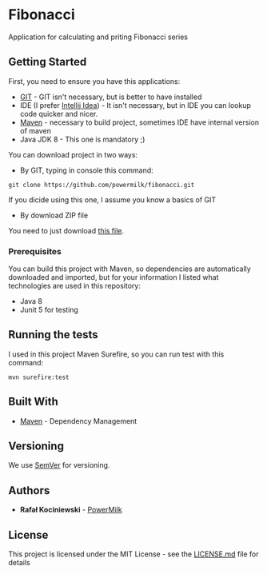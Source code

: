 # Fibonacci

Application for calculating and priting Fibonacci series

## Getting Started

First, you need to ensure you have this applications:

- [GIT](https://git-scm.com/) - GIT isn't necessary, but is better to have installed
- IDE (I prefer [Intellij Idea](https://www.jetbrains.com/idea/)) - It isn't necessary, but in IDE you can lookup code quicker and nicer.
- [Maven](https://maven.apache.org/) - necessary to build project, sometimes IDE have internal version of maven
- Java JDK 8 - This one is mandatory ;)

You can download project in two ways:
 - By GIT, typing in console this command:
 ```
 git clone https://github.com/powermilk/fibonacci.git
 ```
 If you dicide using this one, I assume you know a basics of GIT
 - By download ZIP file

 You need to just download [this file](https://github.com/powermilk/fibonacci/archive/master.zip).

### Prerequisites

You can build this project with Maven, so dependencies are automatically downloaded and imported, but for your information I listed what technologies are used in this repository:
- Java 8
- Junit 5 for testing

## Running the tests

I used in this project Maven Surefire, so you can run test with this command:
```
mvn surefire:test
```

## Built With

* [Maven](https://maven.apache.org/) - Dependency Management

## Versioning

We use [SemVer](http://semver.org/) for versioning.

## Authors

* **Rafał Kociniewski** - [PowerMilk](https://github.com/powermilk)

## License

This project is licensed under the MIT License - see the [LICENSE.md](LICENSE.md) file for details
